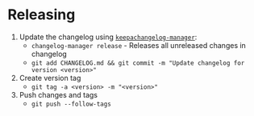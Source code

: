 # Releasing

1. Update the changelog using [`keepachangelog-manager`](https://pypi.org/project/keepachangelog-manager/):
   - `changelog-manager release` - Releases all unreleased changes in changelog
   - `git add CHANGELOG.md && git commit -m "Update changelog for version <version>"`
2. Create version tag
   - `git tag -a <version> -m "<version>"`
3. Push changes and tags
   - `git push --follow-tags`
